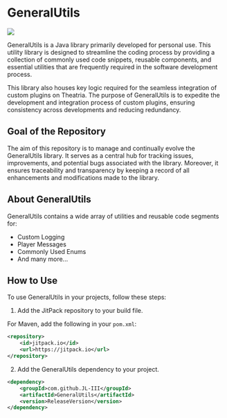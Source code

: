 # GeneralUtils

[![](https://jitpack.io/v/JL-III/GeneralUtils.svg)](https://jitpack.io/#JL-III/GeneralUtils)

GeneralUtils is a Java library primarily developed for personal use. This utility library is designed to streamline the coding process by providing a collection of commonly used code snippets, reusable components, and essential utilities that are frequently required in the software development process.

This library also houses key logic required for the seamless integration of custom plugins on Theatria. The purpose of GeneralUtils is to expedite the development and integration process of custom plugins, ensuring consistency across developments and reducing redundancy.

## Goal of the Repository

The aim of this repository is to manage and continually evolve the GeneralUtils library. It serves as a central hub for tracking issues, improvements, and potential bugs associated with the library. Moreover, it ensures traceability and transparency by keeping a record of all enhancements and modifications made to the library.

## About GeneralUtils

GeneralUtils contains a wide array of utilities and reusable code segments for:

- Custom Logging
- Player Messages
- Commonly Used Enums
- And many more...

## How to Use

To use GeneralUtils in your projects, follow these steps:

1. Add the JitPack repository to your build file.

For Maven, add the following in your `pom.xml`:

```xml
<repository>
    <id>jitpack.io</id>
    <url>https://jitpack.io</url>
</repository>
```
2. Add the GeneralUtils dependency to your project.
```xml
<dependency>
    <groupId>com.github.JL-III</groupId>
    <artifactId>GeneralUtils</artifactId>
    <version>ReleaseVersion</version>
</dependency>
```

